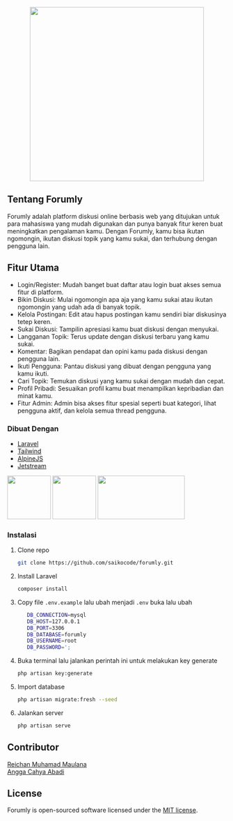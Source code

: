 <p align="center"><a href="https://github.com/saikocode/forumly" target="_blank"><img src="public/img/logo/logo.svg" width="400"></a></p>


## Tentang Forumly


Forumly adalah platform diskusi online berbasis web yang ditujukan untuk para mahasiswa yang mudah digunakan dan punya banyak fitur keren buat meningkatkan pengalaman kamu. Dengan Forumly, kamu bisa ikutan ngomongin, ikutan diskusi topik yang kamu sukai, dan terhubung dengan pengguna lain.
## Fitur Utama
* Login/Register: Mudah banget buat daftar atau login buat akses semua fitur di platform.
* Bikin Diskusi: Mulai ngomongin apa aja yang kamu sukai atau ikutan ngomongin yang udah ada di banyak topik.
* Kelola Postingan: Edit atau hapus postingan kamu sendiri biar diskusinya tetep keren.
* Sukai Diskusi: Tampilin apresiasi kamu buat diskusi dengan menyukai.
* Langganan Topik: Terus update dengan diskusi terbaru yang kamu sukai.
* Komentar: Bagikan pendapat dan opini kamu pada diskusi dengan pengguna lain.
* Ikuti Pengguna: Pantau diskusi yang dibuat dengan pengguna yang kamu ikuti.
* Cari Topik: Temukan diskusi yang kamu sukai dengan mudah dan cepat.
* Profil Pribadi: Sesuaikan profil kamu buat menampilkan kepribadian dan minat kamu.
* Fitur Admin: Admin bisa akses fitur spesial seperti buat kategori, lihat pengguna aktif, dan kelola semua thread pengguna.

### Dibuat Dengan


* [Laravel](https://laravel.com)
* [Tailwind](https://getbootstrap.com)
* [AlpineJS](https://alpinejs.dev/)
* [Jetstream](https://jetstream.laravel.com/2.x/introduction.html)


<a href="https://cdnlogo.com/logo/laravel_40397.html"><img src="https://cdn.cdnlogo.com/logos/l/23/laravel.svg" width="100" height="100"></a>
<a href="https://cdnlogo.com/logo/tailwindcss_42966.html"><img src="https://cdn.cdnlogo.com/logos/t/58/tailwindcss.svg" width="100" height="100"></a>
<a href="https://laravelnews.imgix.net/images/jetstream.png?ixlib=php-3.3.1"><img src="https://laravelnews.imgix.net/images/jetstream.png?ixlib=php-3.3.1" width="200" height="100"></a>



### Instalasi



1. Clone repo
   ```sh
   git clone https://github.com/saikocode/forumly.git
   ```
2. Install Laravel
   ```sh
   composer install
   ```
3. Copy file `.env.example` lalu ubah menjadi `.env` buka lalu ubah
   ```sh
      DB_CONNECTION=mysql
      DB_HOST=127.0.0.1
      DB_PORT=3306
      DB_DATABASE=forumly
      DB_USERNAME=root
      DB_PASSWORD=';
   ```
4. Buka terminal lalu jalankan perintah ini untuk melakukan key generate
   ```sh
   php artisan key:generate
   ```
5. Import database
   ```sh
   php artisan migrate:fresh --seed
   ```
5. Jalankan server
   ```sh
   php artisan serve
   ```
## Contributor

[Reichan Muhamad Maulana](https://github.com/N0iire)</br>
[Angga Cahya Abadi](https://github.com/angjaay)</br>



## License

Forumly is open-sourced software licensed under the [MIT license](https://opensource.org/licenses/MIT).
